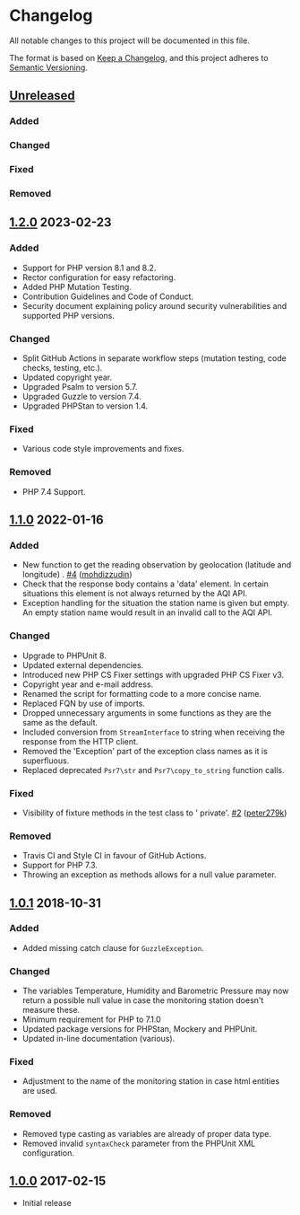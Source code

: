 # Changelog

All notable changes to this project will be documented in this file.

The format is based on [Keep a Changelog](https://keepachangelog.com/en/1.0.0/),
and this project adheres to [Semantic Versioning](https://semver.org/spec/v2.0.0.html).

## [Unreleased]

### Added

### Changed

### Fixed

### Removed

## [1.2.0] 2023-02-23

### Added

- Support for PHP version 8.1 and 8.2.
- Rector configuration for easy refactoring.
- Added PHP Mutation Testing.
- Contribution Guidelines and Code of Conduct.
- Security document explaining policy around security vulnerabilities and supported PHP versions.

### Changed

- Split GitHub Actions in separate workflow steps (mutation testing, code checks, testing, etc.).
- Updated copyright year.
- Upgraded Psalm to version 5.7.
- Upgraded Guzzle to version 7.4.
- Upgraded PHPStan to version 1.4.

### Fixed

- Various code style improvements and fixes.

### Removed

- PHP 7.4 Support.

## [1.1.0] 2022-01-16

### Added

- New function to get the reading observation by geolocation (latitude and longitude)
  . [\#4](https://github.com/azuyalabs/waqi/pull/4) ([mohdizzudin](https://github.com/mohdizzudin))
- Check that the response body contains a 'data' element. In certain situations this element is not always returned by
  the AQI API.
- Exception handling for the situation the station name is given but empty. An empty station name would result in an
  invalid call to the AQI API.

### Changed

- Upgrade to PHPUnit 8.
- Updated external dependencies.
- Introduced new PHP CS Fixer settings with upgraded PHP CS Fixer v3.
- Copyright year and e-mail address.
- Renamed the script for formatting code to a more concise name.
- Replaced FQN by use of imports.
- Dropped unnecessary arguments in some functions as they are the same as the default.
- Included conversion from `StreamInterface` to string when receiving the response from the HTTP client.
- Removed the 'Exception' part of the exception class names as it is superfluous.
- Replaced deprecated `Psr7\str` and `Psr7\copy_to_string` function calls.

### Fixed

- Visibility of fixture methods in the test class to '
  private'. [\#2](https://github.com/azuyalabs/waqi/pull/2) ([peter279k](https://github.com/peter279k))

### Removed

- Travis CI and Style CI in favour of GitHub Actions.
- Support for PHP 7.3.
- Throwing an exception as methods allows for a null value parameter.

## [1.0.1] 2018-10-31

### Added

- Added missing catch clause for `GuzzleException`.

### Changed

- The variables Temperature, Humidity and Barometric Pressure may now return a possible null value in case the
  monitoring station doesn't measure these.
- Minimum requirement for PHP to 7.1.0
- Updated package versions for PHPStan, Mockery and PHPUnit.
- Updated in-line documentation (various).

### Fixed

- Adjustment to the name of the monitoring station in case html entities are used.

### Removed

- Removed type casting as variables are already of proper data type.
- Removed invalid `syntaxCheck` parameter from the PHPUnit XML configuration.

## [1.0.0] 2017-02-15

- Initial release

[Unreleased]: https://github.com/azuyalabs/waqi/compare/1.2.0...HEAD
[1.2.0]: https://github.com/azuyalabs/waqi/compare/1.1.0...1.2.0
[1.1.0]: https://github.com/azuyalabs/waqi/compare/1.0.1...1.1.0
[1.0.1]: https://github.com/azuyalabs/waqi/compare/1.0.0...1.0.1
[1.0.0]: https://github.com/azuyalabs/waqi/releases/tag/1.0.0
